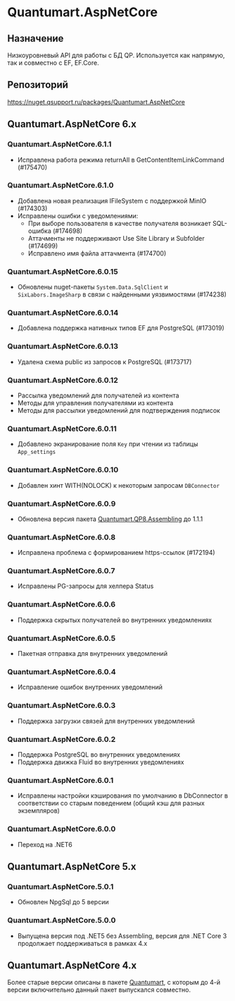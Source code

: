 # Quantumart.AspNetCore

## Назначение

Низкоуровневый API для работы с БД QP. Используется как напрямую, так и совместно с EF, EF.Core.

## Репозиторий

<https://nuget.qsupport.ru/packages/Quantumart.AspNetCore>

## Quantumart.AspNetCore 6.x

### Quantumart.AspNetCore.6.1.1

* Исправлена работа режима returnAll в GetContentItemLinkCommand (#175470)

### Quantumart.AspNetCore.6.1.0

* Добавлена новая реализация IFileSystem с поддержкой MinIO (#174303)
* Исправлены ошибки с уведомлениями:
  * При выборе пользователя в качестве получателя возникает SQL-ошибка (#174698)
  * Aттачменты не поддерживают Use Site Library и Subfolder (#174699)
  * Исправлено имя файла аттачмента (#174700)

### Quantumart.AspNetCore.6.0.15

* Обновлены nuget-пакеты `System.Data.SqlClient` и `SixLabors.ImageSharp` в связи с найденными уязвимостями (#174238)

### Quantumart.AspNetCore.6.0.14

* Добавлена поддержка нативных типов EF для PostgreSQL (#173019)

### Quantumart.AspNetCore.6.0.13

* Удалена схема public из запросов к PostgreSQL (#173717)

### Quantumart.AspNetCore.6.0.12

* Рассылка уведомлений для получателей из контента
* Методы для управления получателями из контента
* Методы для рассылки уведомлений для подтверждения подписок

### Quantumart.AspNetCore.6.0.11

* Добавлено экранирование поля `Key` при чтении из таблицы `App_settings`

### Quantumart.AspNetCore.6.0.10

* Добавлен хинт WITH(NOLOCK) к некоторым запросам `DBConnector`

### Quantumart.AspNetCore.6.0.9

* Обновлена версия пакета [Quantumart.QP8.Assembling](Quantumart.QP8.Assembling) до 1.1.1

### Quantumart.AspNetCore.6.0.8

* Исправлена проблема с формированием https-ссылок (#172194)

### Quantumart.AspNetCore.6.0.7

* Исправлены PG-запросы для хелпера Status

### Quantumart.AspNetCore.6.0.6

* Поддержка скрытых получателей во внутренних уведомлениях

### Quantumart.AspNetCore.6.0.5

* Пакетная отправка для внутренних уведомлений

### Quantumart.AspNetCore.6.0.4

* Исправление ошибок внутренних уведомлений

### Quantumart.AspNetCore.6.0.3

* Поддержка загрузки связей для внутренних уведомлений

### Quantumart.AspNetCore.6.0.2

* Поддержка PostgreSQL во внутренних уведомлениях
* Поддержка движка Fluid во внутренних уведомлениях

### Quantumart.AspNetCore.6.0.1

* Исправлены настройки кэширования по умолчанию в DbConnector в соответствии со старым поведением (общий кэш для разных экземпляров)

### Quantumart.AspNetCore.6.0.0

* Переход на .NET6

## Quantumart.AspNetCore 5.x

### Quantumart.AspNetCore.5.0.1

* Обновлен NpgSql до 5 версии

### Quantumart.AspNetCore.5.0.0

* Выпущена версия под .NET5 без Assembling, версия для .NET Core 3 продолжает поддерживаться в рамках 4.x

## Quantumart.AspNetCore 4.x

Более старые версии описаны в пакете [Quantumart](Quantumart), с которым до 4-й версии включительно данный пакет выпускался совместно.
